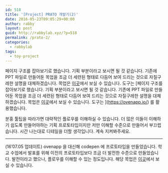 ```yaml
---
id: 518
title: '[Project] PRATO 개발기(2)'
date: 2016-05-23T09:05:29+00:00
author: rabby
layout: post
guid: http://rabbylab.xyz/?p=518
permalink: /prato-2/
categories:
  - rabbylab
tags:
  - toy-project
---
```

페이지 구조를 잡아보기로 했습니다. 기획 부분이라고 보시면 될 것 같습니다. 기존에 PPT 파일로 만들어둔 목업을 조금 더 세련된 형태로 다듬어 보여 드리는 것으로 자질구레한 설명을 대체하겠습니다. 목업은 [이곳](https://goo.gl/OMW0rb)에서 보실 수 있습니다. 도구는 [페이지 구조를 잡아보기로 했습니다. 기획 부분이라고 보시면 될 것 같습니다. 기존에 PPT 파일로 만들어둔 목업을 조금 더 세련된 형태로 다듬어 보여 드리는 것으로 자질구레한 설명을 대체하겠습니다. 목업은 [이곳](https://goo.gl/OMW0rb)에서 보실 수 있습니다. 도구는 ](https://ovenapp.io/) 를 활용했습니다.

분홍 툴팁을 따라가면 대략적인 플로우를 이해하실 수 있습니다. 더 많은 이들이 이해하기 쉽도록 만들어야하는 기획 프로토타입이지만 저만 이해할 수준으로 만들어서 부끄럽습니다. 시간 나는대로 디테일을 더할 생각입니다. 계속 지켜봐주세요.

* * *

(16&#8217;07.05 업데이트) ovenapp 을 대신해 codepen 에 프로토타입을 만들었습니다. 학교 수업에서 발표를 위해 이전의 프로토타입보다 조금 더 발전한 수준으로 만들었습니다. 발전이라고 했으나, 플로우를 이해할 수 있는 정도입니다. 해당 목업은 [이곳](http://codepen.io/rabbylab/full/jrWKPR/)에서 보실 수 있습니다.